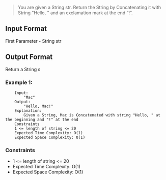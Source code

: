> You are given a String str. Return the String by Concatenating it with String "Hello, " and an exclamation mark at the end “!”.

## Input Format

First Parameter - String str

## Output Format

Return a String s

### Example 1:

```
    Input:
        "Mac"
    Output:
        "Hello, Mac!"
    Explanation:
        Given a String, Mac is Concatenated with string "Hello, " at the beginning and "!" at the end
    Constraints
    1 <= length of string <= 20
    Expected Time Complexity: O(1)
    Expected Space Complexity: O(1)
```

### Constraints

- 1 <= length of string <= 20
- Expected Time Complexity: O(1)
- Expected Space Complexity: O(1)
